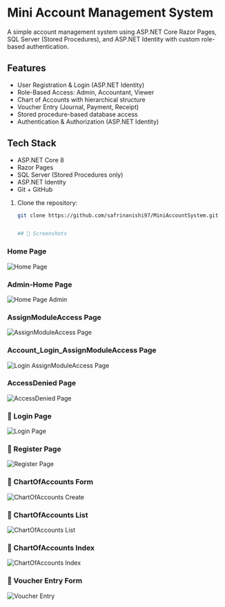 # Mini Account Management System

A simple account management system using ASP.NET Core Razor Pages, SQL Server (Stored Procedures), and ASP.NET Identity with custom role-based authentication.

## Features

- User Registration & Login (ASP.NET Identity)
- Role-Based Access: Admin, Accountant, Viewer
- Chart of Accounts with hierarchical structure
- Voucher Entry (Journal, Payment, Receipt)
- Stored procedure-based database access
- Authentication & Authorization (ASP.NET Identity)


## Tech Stack

- ASP.NET Core 8
- Razor Pages
- SQL Server (Stored Procedures only)
- ASP.NET Identity
- Git + GitHub


1. Clone the repository:
   ```bash
   git clone https://github.com/safrinanishi97/MiniAccountSystem.git


   ## 📸 Screenshots

### Home Page
![Home Page](screenshots/Home.png)

### Admin-Home Page
![Home Page Admin](screenshots/Home2.png)

### AssignModuleAccess Page
![AssignModuleAccess Page](screenshots/Admin_AssignModuleAccess.png)

### Account_Login_AssignModuleAccess Page
![Login AssignModuleAccess Page](screenshots/Account_Login_AssignModuleAccess.png)

### AccessDenied Page
![AccessDenied Page](screenshots/AccessDenied.png)


### 🔐 Login Page
![Login Page](screenshots/Identity_Account_Login.png)

### 🔐 Register Page
![Register Page](screenshots/Identity_Account_Register.png)

### 🧾 ChartOfAccounts Form
![ChartOfAccounts Create](screenshots/ChartOfAccounts_Create.png)

### 🧾 ChartOfAccounts List
![ChartOfAccounts List](screenshots/ChartOfAccounts_List.png)

### 🧾 ChartOfAccounts Index
![ChartOfAccounts Index](screenshots/ChartOfAccounts_Index.png)

### 🧾 Voucher Entry Form
![Voucher Entry](screenshots/Vouchers_Create.png)